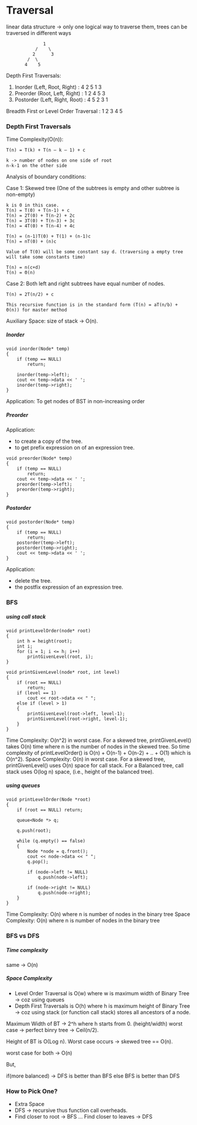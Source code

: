 # Traversal

linear data structure -> only one logical way to traverse them,
trees can be traversed in different ways

```
              1                                 
           /    \   
          2      3    
        /  \       
       4    5   
```

Depth First Traversals:

1. Inorder (Left, Root, Right) : 4 2 5 1 3
2. Preorder (Root, Left, Right) : 1 2 4 5 3
3. Postorder (Left, Right, Root) : 4 5 2 3 1

Breadth First or Level Order Traversal : 1 2 3 4 5

### Depth First Traversals

Time Complexity(O(n)):

```
T(n) = T(k) + T(n – k – 1) + c

k -> number of nodes on one side of root
n-k-1 on the other side
```

Analysis of boundary conditions:

Case 1: Skewed tree (One of the subtrees is empty and other subtree is non-empty)

```
k is 0 in this case.
T(n) = T(0) + T(n-1) + c
T(n) = 2T(0) + T(n-2) + 2c
T(n) = 3T(0) + T(n-3) + 3c
T(n) = 4T(0) + T(n-4) + 4c

T(n) = (n-1)T(0) + T(1) + (n-1)c
T(n) = nT(0) + (n)c

Value of T(0) will be some constant say d. (traversing a empty tree will take some constants time)

T(n) = n(c+d)
T(n) = Θ(n)
```

Case 2: Both left and right subtrees have equal number of nodes.

```
T(n) = 2T(n/2) + c

This recursive function is in the standard form (T(n) = aT(n/b) + Θ(n)) for master method
```

Auxiliary Space: size of stack -> O(n).

##### Inorder

```
void inorder(Node* temp)
{
	if (temp == NULL)
		return;

	inorder(temp->left);
	cout << temp->data << ' ';
	inorder(temp->right);
}
```

Application: To get nodes of BST in non-increasing order

##### Preorder

Application:

* to create a copy of the tree.
* to get prefix expression on of an expression tree.

```
void preorder(Node* temp)
{
	if (temp == NULL)
		return;
    cout << temp->data << ' ';
	preorder(temp->left);
	preorder(temp->right);
}
```

##### Postorder

```
void postorder(Node* temp)
{
	if (temp == NULL)
		return;
	postorder(temp->left);
	postorder(temp->right);
    cout << temp->data << ' ';
}
```

Application:

* delete the tree. 
* the postfix expression of an expression tree.

### BFS

##### using call stack

```
void printLevelOrder(node* root) 
{ 
	int h = height(root); 
	int i; 
	for (i = 1; i <= h; i++) 
		printGivenLevel(root, i); 
}

void printGivenLevel(node* root, int level) 
{ 
	if (root == NULL) 
		return; 
	if (level == 1) 
		cout << root->data << " "; 
	else if (level > 1) 
	{ 
		printGivenLevel(root->left, level-1); 
		printGivenLevel(root->right, level-1); 
	} 
}
```

Time Complexity: O(n^2) in worst case. For a skewed tree, printGivenLevel() takes O(n) time where n is the number of nodes in the skewed tree. So time complexity of printLevelOrder() is O(n) + O(n-1) + O(n-2) + .. + O(1) which is O(n^2). 
Space Complexity: O(n) in worst case. For a skewed tree, printGivenLevel() uses O(n) space for call stack. For a Balanced tree, call stack uses O(log n) space, (i.e., height of the balanced tree).

##### using queues

```
void printLevelOrder(Node *root)
{
	if (root == NULL) return;

	queue<Node *> q;

	q.push(root);

	while (q.empty() == false)
	{
		Node *node = q.front();
		cout << node->data << " ";
		q.pop();

		if (node->left != NULL)
			q.push(node->left);

		if (node->right != NULL)
			q.push(node->right);
	}
}
```

Time Complexity: O(n) where n is number of nodes in the binary tree 
Space Complexity: O(n) where n is number of nodes in the binary tree

### BFS vs DFS

##### Time complexity

same -> O(n)

##### Space Complexity

* Level Order Traversal is O(w) where w is maximum width of Binary Tree -> coz using queues
* Depth First Traversals is O(h) where h is maximum height of Binary Tree -> coz using stack (or function call stack) stores all ancestors of a node.

Maximum Width of BT -> 2^h where h starts from 0. (height/width)
worst case -> perfect binry tree -> Ceil(n/2).

Height of BT is O(Log n). 
Worst case occurs -> skewed tree == O(n).

worst case for both -> O(n)

But,

if(more balanced) -> DFS is better than BFS
else BFS is better than DFS

### How to Pick One?

* Extra Space 
* DFS -> recursive thus function call overheads.
* Find closer to root -> BFS ... Find closer to leaves -> DFS